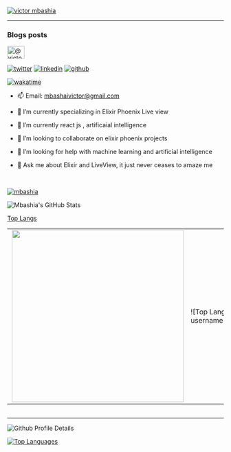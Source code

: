 <div id="header" align="center">
</div>
  <p align="left"> <a href="https://twitter.com/vmbashia" target="blank"><img src="https://img.shields.io/twitter/follow/vmbashia?logo=twitter&style=for-the-badge" alt="victor mbashia" /></a> </p>

  ---
### Blogs posts
<!-- BLOG-POST-LIST:START -->
<!-- BLOG-POST-LIST:END -->
<p>
<a href= "https://medium.com/@mbashiavictor" target="blank"><img align="center" src="https://raw.githubusercontent.com/rahuldkjain/github-profile-readme-generator/master/src/images/icons/Social/medium.svg" alt="@victor Mbashia" height="30" width="40" /></a>

 <a href="https://twitter.com/vmbashia"><img src="https://img.icons8.com/color/50/111111/twitter-squared.png" alt="twitter"/></a>
  <a href="www.linkedin.com/in/victor-mbashia/"><img src="https://img.icons8.com/color/50/111111/linkedin.png" alt="linkedin"/></a>
  <a href="https://github.com/Mbashia"><img src="https://img.icons8.com/color/50/111111/github.png" alt="github"/></a>
  </p>


[![wakatime](https://wakatime.com/badge/user/acbfb231-83ec-4f43-8c44-f401ea2f4690.svg)](https://wakatime.com/badge/user/@acbfb231-83ec-4f43-8c44-f401ea2f4690.svg)
</br>
  
- 📫 Email: mbashaivictor@gmail.com<br/>

- 🔭 I’m currently specializing in Elixir Phoenix  Live view<br/>

- 🌱 I’m currently react js , artificaial intelligence<br/>

- 👯 I’m looking to collaborate on elixir phoenix projects<br/>

- 🤔 I’m looking for help with machine learning and artificial intelligence<br/>

- 💬 Ask me about Elixir and LiveView, it just never ceases to amaze me<br>


<br/>







<p align="left"> <a href="https://github.com/ryo-ma/github-profile-trophy"><img src="https://github-profile-trophy.vercel.app/?username=mbashia&theme=onedark" alt="mbashia" /></a> </p>



<!-- [![Mbashia's GitHub stats](https://github-readme-stats.vercel.app/api?username=mbashia)](https://github.com/mbashia/github-readme-stats) -->
 

![Mbashia's GitHub Stats](https://github-readme-stats.vercel.app/api?username=mbashia&count_private=true&show_icons=true&include_all_commits=true&theme=buefy&hide_border=true)


<!-- ![Mbashia's GitHub Stats](https://github-readme-stats.vercel.app/api?username=mbashia&count_private=true&show_icons=true&include_all_commits=true&theme=buefy&hide_border=true)! -->

[Top Langs](https://github-readme-stats.vercel.app/api/top-langs/?username=mbashia&hide=TeX&layout=compact&theme=buefy&hide_border=true) 


<!-- 
![Mbashia's GitHub Stats](https://github-readme-stats.vercel.app/api?username=mbashia&count_private=true&show_icons=true&include_all_commits=true&theme=tokyonight&hide_border=true&title_color=ffcc00&icon_color=79ff97&text_color=c9d1d9&bg_color=0d1117&custom_title=My%20GitHub%20Stats) -->


  <table>

  <tr>
      <td><img width="400px" align="right" src="https://github-readme-streak-stats.herokuapp.com/?user=mbashia&show_icons=true&locale=en&layout=compact&theme=tokyonight"/></td>
</td>
    <td>![Top Langs](https://github-readme-stats.vercel.app/api/top-langs/?username=mbashia&hide=TeX&layout=compact&langs_count=10&theme=tokyonight&hide_border=true&title_color=ffcc00&text_color=c9d1d9&bg_color=0d1117)
</td>
  
  </tr>   
</table>

<table>


</table>







  ---







![Github Profile Details](https://github-profile-summary-cards.vercel.app/api/cards/profile-details?username=mbashia&theme=github_dark) 


<a href="https://github.com/mbashia" align="left"><img src="https://github-readme-stats.vercel.app/api/top-langs/?username=mbashia&langs_count=10&title_color=ffffff&text_color=ffffff&icon_color=3382ed&bg_color=000000&hide_border=true&locale=en&custom_title=Top%20%Languages" alt="Top Languages" /></a>
